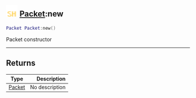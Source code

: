 ## <img src="../../.gitbook/assets/shared.png" width="32" height="32" /> [Packet](../packet/README.md):new

```lua
Packet Packet:new()
```

Packet constructor

-----------------
## Returns

| Type   | Description |
| ------ | ----------: |
| [Packet](../packet/README.md) | No description |
